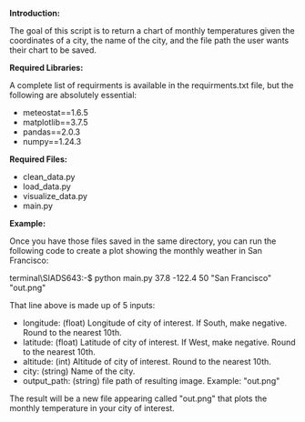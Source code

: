 **Introduction:**

The goal of this script is to return a chart of monthly temperatures given the coordinates of a city, the name of the city, and the file path the user wants their chart to be saved.

**Required Libraries:** 

A complete list of requirments is available in the requirments.txt file, but the following are absolutely essential:

* meteostat==1.6.5
* matplotlib==3.7.5
* pandas==2.0.3
* numpy==1.24.3

**Required Files:**

* clean_data.py
* load_data.py
* visualize_data.py
* main.py


**Example:**


Once you have those files saved in the same directory, you can run the following code to create a plot showing the monthly weather in San Francisco:

terminal\SIADS643:-$ python main.py 37.8 -122.4 50 "San Francisco" "out.png"

That line above is made up of 5 inputs:

* longitude: (float) Longitude of city of interest. If South, make negative. Round to the nearest 10th.
* latitude: (float) Latitude of city of interest. If West, make negative. Round to the nearest 10th.
* altitude: (int) Altitude of city of interest. Round to the nearest 10th.
* city: (string) Name of the city.
* output_path: (string) file path of resulting image. Example: "out.png"

The result will be a new file appearing called "out.png" that plots the monthly temperature in your city of interest.

